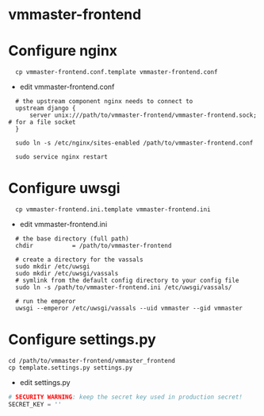 vmmaster-frontend
=================

# Configure nginx

```
  cp vmmaster-frontend.conf.template vmmaster-frontend.conf
```
+ edit vmmaster-frontend.conf
```
  # the upstream component nginx needs to connect to
  upstream django {
      server unix:///path/to/vmmaster-frontend/vmmaster-frontend.sock; # for a file socket
  }
```
```
  sudo ln -s /etc/nginx/sites-enabled /path/to/vmmaster-frontend.conf
```
```
  sudo service nginx restart
```


# Configure uwsgi

```
  cp vmmaster-frontend.ini.template vmmaster-frontend.ini
```
+ edit vmmaster-frontend.ini
```
  # the base directory (full path)
  chdir           = /path/to/vmmaster-frontend
```
```
  # create a directory for the vassals
  sudo mkdir /etc/uwsgi
  sudo mkdir /etc/uwsgi/vassals
  # symlink from the default config directory to your config file
  sudo ln -s /path/to/vmmaster-frontend.ini /etc/uwsgi/vassals/
```
```
  # run the emperor
  uwsgi --emperor /etc/uwsgi/vassals --uid vmmaster --gid vmmaster
```

# Configure settings.py
```
cd /path/to/vmmaster-frontend/vmmaster_frontend
cp template.settings.py settings.py
```
+ edit settings.py
```python
# SECURITY WARNING: keep the secret key used in production secret!
SECRET_KEY = ''
```
